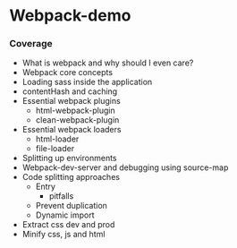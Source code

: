 # Webpack-demo

### Coverage

- What is webpack and why should I even care?
- Webpack core concepts
- Loading sass inside the application
- contentHash and caching
- Essential webpack plugins
  - html-webpack-plugin
  - clean-webpack-plugin
- Essential webpack loaders
  - html-loader
  - file-loader
- Splitting up environments
- Webpack-dev-server and debugging using source-map
- Code splitting approaches
  - Entry
    - pitfalls
  - Prevent duplication
  - Dynamic import
- Extract css dev and prod
- Minify css, js and html
